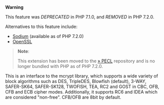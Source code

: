 **Warning**

This feature was *DEPRECATED* in PHP 7.1.0, and *REMOVED* in PHP 7.2.0.

Alternatives to this feature include:

-   <a href="/book/sodium.html" class="link">Sodium</a> (available as of
    PHP 7.2.0)
-   <a href="/book/openssl.html" class="link">OpenSSL</a>

> **Note**:
>
> This extension has been moved to the
> <a href="https://pecl.php.net/" class="link external">» PECL</a>
> repository and is no longer bundled with PHP as of PHP 7.2.0.

This is an interface to the mcrypt library, which supports a wide
variety of block algorithms such as DES, TripleDES, Blowfish (default),
3-WAY, SAFER-SK64, SAFER-SK128, TWOFISH, TEA, RC2 and GOST in CBC, OFB,
CFB and ECB cipher modes. Additionally, it supports RC6 and IDEA which
are considered "non-free". CFB/OFB are 8bit by default.
